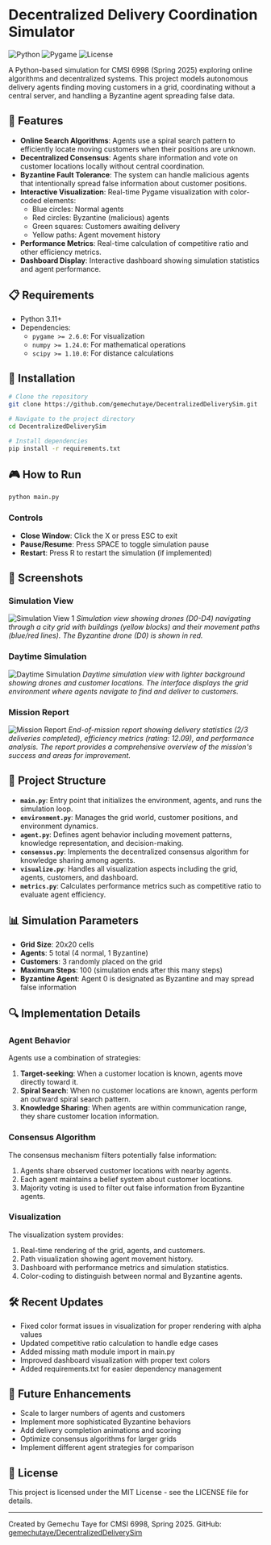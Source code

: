 # Decentralized Delivery Coordination Simulator

![Python](https://img.shields.io/badge/Python-3.11+-blue.svg)
![Pygame](https://img.shields.io/badge/Pygame-2.6.1-green.svg)
![License](https://img.shields.io/badge/License-MIT-yellow.svg)

A Python-based simulation for CMSI 6998 (Spring 2025) exploring online algorithms and decentralized systems. This project models autonomous delivery agents finding moving customers in a grid, coordinating without a central server, and handling a Byzantine agent spreading false data.

## 🚀 Features

- **Online Search Algorithms**: Agents use a spiral search pattern to efficiently locate moving customers when their positions are unknown.
- **Decentralized Consensus**: Agents share information and vote on customer locations locally without central coordination.
- **Byzantine Fault Tolerance**: The system can handle malicious agents that intentionally spread false information about customer positions.
- **Interactive Visualization**: Real-time Pygame visualization with color-coded elements:
  - Blue circles: Normal agents
  - Red circles: Byzantine (malicious) agents
  - Green squares: Customers awaiting delivery
  - Yellow paths: Agent movement history
- **Performance Metrics**: Real-time calculation of competitive ratio and other efficiency metrics.
- **Dashboard Display**: Interactive dashboard showing simulation statistics and agent performance.

## 📋 Requirements

- Python 3.11+
- Dependencies:
  - `pygame >= 2.6.0`: For visualization
  - `numpy >= 1.24.0`: For mathematical operations
  - `scipy >= 1.10.0`: For distance calculations

## 🔧 Installation

```bash
# Clone the repository
git clone https://github.com/gemechutaye/DecentralizedDeliverySim.git

# Navigate to the project directory
cd DecentralizedDeliverySim

# Install dependencies
pip install -r requirements.txt
```

## 🎮 How to Run

```bash
python main.py
```

### Controls
- **Close Window**: Click the X or press ESC to exit
- **Pause/Resume**: Press SPACE to toggle simulation pause
- **Restart**: Press R to restart the simulation (if implemented)

## 📸 Screenshots

### Simulation View
![Simulation View 1](images/simulation_view1.png)
*Simulation view showing drones (D0-D4) navigating through a city grid with buildings (yellow blocks) and their movement paths (blue/red lines). The Byzantine drone (D0) is shown in red.*

### Daytime Simulation
![Daytime Simulation](images/simulation_view2.png)
*Daytime simulation view with lighter background showing drones and customer locations. The interface displays the grid environment where agents navigate to find and deliver to customers.*

### Mission Report
![Mission Report](images/mission_report.png)
*End-of-mission report showing delivery statistics (2/3 deliveries completed), efficiency metrics (rating: 12.09), and performance analysis. The report provides a comprehensive overview of the mission's success and areas for improvement.*

## 🧩 Project Structure

- **`main.py`**: Entry point that initializes the environment, agents, and runs the simulation loop.
- **`environment.py`**: Manages the grid world, customer positions, and environment dynamics.
- **`agent.py`**: Defines agent behavior including movement patterns, knowledge representation, and decision-making.
- **`consensus.py`**: Implements the decentralized consensus algorithm for knowledge sharing among agents.
- **`visualize.py`**: Handles all visualization aspects including the grid, agents, customers, and dashboard.
- **`metrics.py`**: Calculates performance metrics such as competitive ratio to evaluate agent efficiency.

## 📊 Simulation Parameters

- **Grid Size**: 20x20 cells
- **Agents**: 5 total (4 normal, 1 Byzantine)
- **Customers**: 3 randomly placed on the grid
- **Maximum Steps**: 100 (simulation ends after this many steps)
- **Byzantine Agent**: Agent 0 is designated as Byzantine and may spread false information

## 🔍 Implementation Details

### Agent Behavior
Agents use a combination of strategies:
1. **Target-seeking**: When a customer location is known, agents move directly toward it.
2. **Spiral Search**: When no customer locations are known, agents perform an outward spiral search pattern.
3. **Knowledge Sharing**: When agents are within communication range, they share customer location information.

### Consensus Algorithm
The consensus mechanism filters potentially false information:
1. Agents share observed customer locations with nearby agents.
2. Each agent maintains a belief system about customer locations.
3. Majority voting is used to filter out false information from Byzantine agents.

### Visualization
The visualization system provides:
1. Real-time rendering of the grid, agents, and customers.
2. Path visualization showing agent movement history.
3. Dashboard with performance metrics and simulation statistics.
4. Color-coding to distinguish between normal and Byzantine agents.

## 🛠️ Recent Updates

- Fixed color format issues in visualization for proper rendering with alpha values
- Updated competitive ratio calculation to handle edge cases
- Added missing math module import in main.py
- Improved dashboard visualization with proper text colors
- Added requirements.txt for easier dependency management

## 🔮 Future Enhancements

- Scale to larger numbers of agents and customers
- Implement more sophisticated Byzantine behaviors
- Add delivery completion animations and scoring
- Optimize consensus algorithms for larger grids
- Implement different agent strategies for comparison

## 📄 License

This project is licensed under the MIT License - see the LICENSE file for details.

---

Created by Gemechu Taye for CMSI 6998, Spring 2025.
GitHub: [gemechutaye/DecentralizedDeliverySim](https://github.com/gemechutaye/DecentralizedDeliverySim)